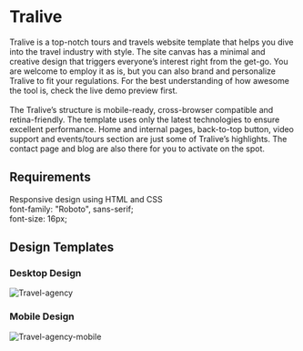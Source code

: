 # Tralive
Tralive is a top-notch tours and travels website template that helps you dive into the travel industry with style. The site canvas has a minimal and creative design that triggers everyone’s interest right from the get-go. You are welcome to employ it as is, but you can also brand and personalize Tralive to fit your regulations. For the best understanding of how awesome the tool is, check the live demo preview first. <br />
<br />
The Tralive’s structure is mobile-ready, cross-browser compatible and retina-friendly. The template uses only the latest technologies to ensure excellent performance. Home and internal pages, back-to-top button, video support and events/tours section are just some of Tralive’s highlights. The contact page and blog are also there for you to activate on the spot.

## Requirements
Responsive design using HTML and CSS <br />
font-family: "Roboto", sans-serif; <br />
font-size: 16px;

## Design Templates
### Desktop Design
![Travel-agency](https://github.com/talha-mughal-598/tralive/assets/80817989/09f4b61a-5ec6-4e53-bec7-d70775b75d0b)

### Mobile Design
![Travel-agency-mobile](https://github.com/talha-mughal-598/tralive/assets/80817989/fa4b4f59-7218-4ab5-9240-c5c88d71a88e)
